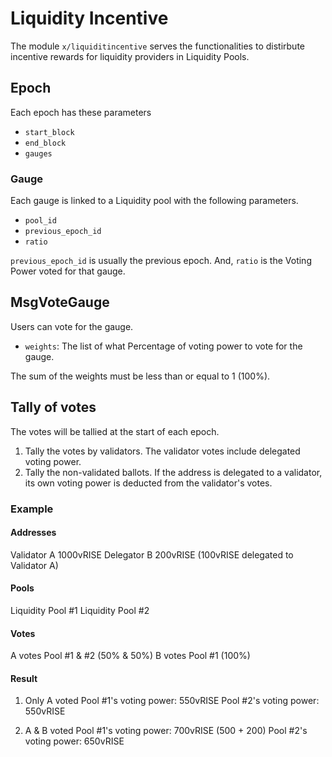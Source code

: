 # Liquidity Incentive

The module `x/liquiditincentive` serves the functionalities to distirbute incentive rewards for liquidity providers in Liquidity Pools.

## Epoch

Each epoch has these parameters

* `start_block`
* `end_block`
* `gauges`

### Gauge

Each gauge is linked to a Liquidity pool with the following parameters.

* `pool_id`
* `previous_epoch_id`
* `ratio`

`previous_epoch_id` is usually the previous epoch. And, `ratio` is the Voting Power voted for that gauge.

## MsgVoteGauge

Users can vote for the gauge.

* `weights`: The list of what Percentage of voting power to vote for the gauge.

The sum of the weights must be less than or equal to 1 (100%).

## Tally of votes

The votes will be tallied at the start of each epoch.

1. Tally the votes by validators. The validator votes include delegated voting power.
1. Tally the non-validated ballots. If the address is delegated to a validator, its own voting power is deducted from the validator's votes.

### Example

#### Addresses

Validator A 1000vRISE
Delegator B 200vRISE (100vRISE delegated to Validator A)

#### Pools

Liquidity Pool #1
Liquidity Pool #2

#### Votes

A votes Pool #1 & #2 (50% & 50%)
B votes Pool #1 (100%)

#### Result

1. Only A voted
Pool #1's voting power: 550vRISE
Pool #2's voting power: 550vRISE

2. A & B voted
Pool #1's voting power: 700vRISE (500 + 200)
Pool #2's voting power: 650vRISE
